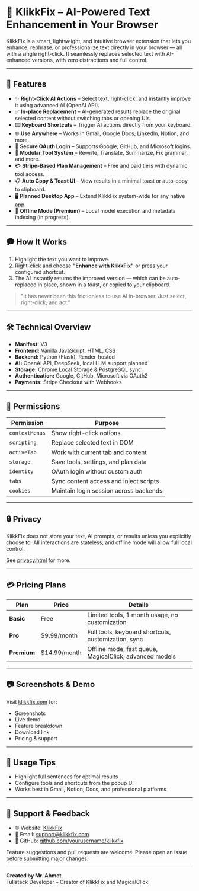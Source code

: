 # 🔧 KlikkFix – AI-Powered Text Enhancement in Your Browser

KlikkFix is a smart, lightweight, and intuitive browser extension that lets you enhance, rephrase, or professionalize text directly in your browser — all with a single right-click. It seamlessly replaces selected text with AI-enhanced versions, with zero distractions and full control.

---

## 🚀 Features

- ✨ **Right-Click AI Actions** – Select text, right-click, and instantly improve it using advanced AI (OpenAI API).
- ✅ **In-place Replacement** – AI-generated results replace the original selected content without switching tabs or opening UIs.
- ⌨️ **Keyboard Shortcuts** – Trigger AI actions directly from your keyboard.
- 🌐 **Use Anywhere** – Works in Gmail, Google Docs, LinkedIn, Notion, and more.
- 🔐 **Secure OAuth Login** – Supports Google, GitHub, and Microsoft logins.
- 🧠 **Modular Tool System** – Rewrite, Translate, Summarize, Fix grammar, and more.
- 💳 **Stripe-Based Plan Management** – Free and paid tiers with dynamic tool access.
- 📋 **Auto Copy & Toast UI** – View results in a minimal toast or auto-copy to clipboard.
- 🖥️ **Planned Desktop App** – Extend KlikkFix system-wide for any native app.
- 🧩 **Offline Mode (Premium)** – Local model execution and metadata indexing (in progress).

---

## 🗭 How It Works

1. Highlight the text you want to improve.
2. Right-click and choose **"Enhance with KlikkFix"** or press your configured shortcut.
3. The AI instantly returns the improved version — which can be auto-replaced in place, shown in a toast, or copied to your clipboard.

> "It has never been this frictionless to use AI in-browser. Just select, right-click, and act."

---

## 🛠 Technical Overview

- **Manifest:** V3
- **Frontend:** Vanilla JavaScript, HTML, CSS
- **Backend:** Python (Flask), Render-hosted
- **AI:** OpenAI API, DeepSeek, local LLM support planned
- **Storage:** Chrome Local Storage & PostgreSQL sync
- **Authentication:** Google, GitHub, Microsoft via OAuth2
- **Payments:** Stripe Checkout with Webhooks

---

## 🔐 Permissions

| Permission       | Purpose                                       |
| ---------------- | --------------------------------------------- |
| `contextMenus`   | Show right-click options                      |
| `scripting`      | Replace selected text in DOM                  |
| `activeTab`      | Work with current tab and content             |
| `storage`        | Save tools, settings, and plan data           |
| `identity`       | OAuth login without custom auth               |
| `tabs`           | Sync content access and inject scripts        |
| `cookies`        | Maintain login session across backends        |

---

## 🔒 Privacy

KlikkFix does not store your text, AI prompts, or results unless you explicitly choose to. All interactions are stateless, and offline mode will allow full local control. 

See [privacy.html](./privacy.html) for more.

---

## 💳 Pricing Plans

| Plan        | Price         | Details                                                 |
| ----------- | ------------- | ------------------------------------------------------- |
| **Basic**   | Free          | Limited tools, 1 month usage, no customization          |
| **Pro**     | \$9.99/month  | Full tools, keyboard shortcuts, customization, sync     |
| **Premium** | \$14.99/month | Offline mode, fast queue, MagicalClick, advanced models |

---

## 📷 Screenshots & Demo

Visit [klikkfix.com](https://klikkfix.com) for:
- Screenshots
- Live demo
- Feature breakdown
- Download link
- Pricing & support

---

## 🧠 Usage Tips

- Highlight full sentences for optimal results
- Configure tools and shortcuts from the popup UI
- Works best in Gmail, Notion, Docs, and professional platforms

---

## 📩 Support & Feedback

- 🌐 Website: [KlikkFix](https://klikkfix.com)
- 📧 Email: [support@klikkfix.com](mailto:support@klikkfix.com)
- 🐙 GitHub: [github.com/yourusername/klikkfix](https://github.com/yourusername/klikkfix)

Feature suggestions and pull requests are welcome. Please open an issue before submitting major changes.

---

**Created by Mr. Ahmet**  
Fullstack Developer – Creator of KlikkFix and MagicalClick
